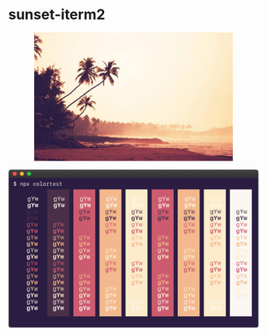 # sunset-iterm2

<p align="center">
  <img src="./res/sunset.jpg" width="400px" />
</p>

<p align="center">
  <img src="./res/screenshot.png" />
</p>
